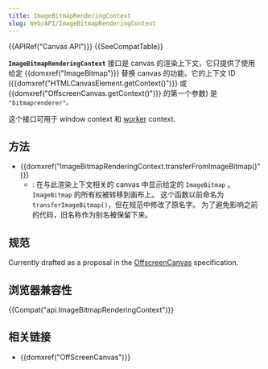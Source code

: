 ```yaml
---
title: ImageBitmapRenderingContext
slug: Web/API/ImageBitmapRenderingContext
---
```

{{APIRef("Canvas API")}} {{SeeCompatTable}}

**`ImageBitmapRenderingContext`** 接口是 canvas 的渲染上下文，它只提供了使用给定 {{domxref("ImageBitmap")}} 替换 canvas 的功能。它的上下文 ID ({{domxref("HTMLCanvasElement.getContext()")}} 或 {{domxref("OffscreenCanvas.getContext()")}} 的第一个参数) 是 `"bitmaprenderer"。`

这个接口可用于 window context 和 [worker](https://developer.mozilla.org/zh-CN/docs/Web/API/Web_Workers_API) context.

## 方法

- {{domxref("ImageBitmapRenderingContext.transferFromImageBitmap()")}}
  - : 在与此渲染上下文相关的 canvas 中显示给定的 `ImageBitmap` 。 `ImageBitmap` 的所有权被转移到画布上。 这个函数以前命名为`transferImageBitmap()`，但在规范中修改了原名字。 为了避免影响之前的代码，旧名称作为别名被保留下来。

## 规范

Currently drafted as a proposal in the [OffscreenCanvas](https://wiki.whatwg.org/wiki/OffscreenCanvas) specification.

## 浏览器兼容性

{{Compat("api.ImageBitmapRenderingContext")}}

## 相关链接

- {{domxref("OffScreenCanvas")}}

